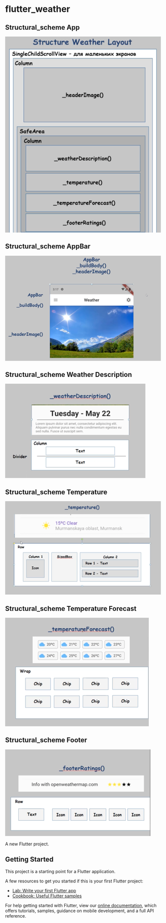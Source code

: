 # flutter_weather

## Structural_scheme App

![til](./structural_scheme.png)

## Structural_scheme AppBar

![til](./structural_scheme_AppBar.png)

## Structural_scheme Weather Description

![til](./structural_scheme_weather.png)

## Structural_scheme Temperature

![til](./structural_scheme_weather_tem.png)

## Structural_scheme Temperature Forecast

![til](./structural_scheme_weather_temFor.png)

## Structural_scheme Footer

![til](./structural_scheme_weather_footer.png)

A new Flutter project.

## Getting Started

This project is a starting point for a Flutter application.

A few resources to get you started if this is your first Flutter project:

- [Lab: Write your first Flutter app](https://flutter.dev/docs/get-started/codelab)
- [Cookbook: Useful Flutter samples](https://flutter.dev/docs/cookbook)

For help getting started with Flutter, view our
[online documentation](https://flutter.dev/docs), which offers tutorials,
samples, guidance on mobile development, and a full API reference.
